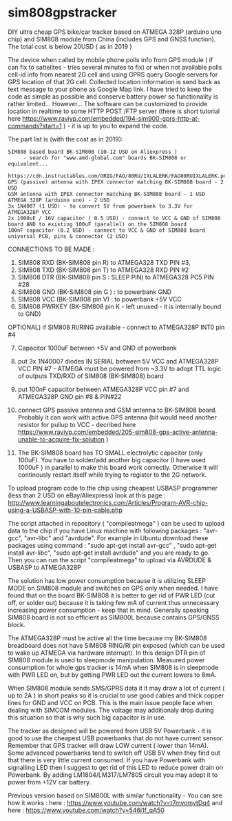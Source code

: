 # sim808gpstracker
DIY ultra cheap GPS bike/car tracker based on  ATMEGA 328P (arduino uno chip) and SIM808 module from China (includes GPS and GNSS function). The total cost is below 20USD ( as in 2019 )

The device when called by mobile phone polls info from GPS module ( if can fix to sattelites - tries several minutes to fix) or when not available polls cell-id info from nearest 2G cell and  using GPRS  query Google servers for GPS location of that 2G cell. Collected location information is send back as text message to your phone as Google Map link. I have tried to keep the code as simple as possible and conserve battery power so functionality is rather limited... However...
The software can be customized to provide location in realtime to some HTTP POST /FTP server (there is short tutorial here https://www.raviyp.com/embedded/194-sim900-gprs-http-at-commands?start=1 ) - it is up to you to expand the code. 

The part list is (with the cost as in 2019):

    SIM808 based board BK-SIM808 (10-12 USD on Aliexpress )
         - search for "www.amd-global.com" boards BK-SIM808 or equivalent...
             https://cdn.instructables.com/ORIG/FAO/80RU/IXLALERK/FAO80RUIXLALERK.pdf)
    GPS (passive) antenna with IPEX connector matching BK-SIM808 board - 2 USD
    GSM antenna with IPEX connector matching BK-SIM808 board - 1 USD
    ATMEGA 328P (arduino uno) - 2 USD
    3x 1N4007 (1 USD) - to convert 5V from powerbank to 3.3V for ATMEGA328P VCC
    2x 1000uF / 16V capacitor ( 0.5 USD) - connect to VCC & GND of SIM808 board AND to existing 100uF (parallel) on the SIM808 board
    100nF capacitor (0.2 USD) - connect to VCC & GND of SIM808 board
    universal PCB, pins & connector (2 USD)

CONNECTIONS TO BE MADE :

1) SIM808 RXD (BK-SIM808 pin R) to ATMEGA328 TXD PIN #3,
2) SIM808 TXD (BK-SIM808 pin T) to ATMEGA328 RXD PIN #2
3) SIM808 DTR (BK-SIM808 pin S : SLEEP PIN) to ATMEGA328 PC5 PIN #28
4) SIM808 GND (BK-SIM808 pin G ) : to powerbank GND 
5) SIM808 VCC (BK-SIM808 pin V)  : to powerbank +5V VCC
6) SIM808 PWRKEY (BK-SIM808 pin K - left unused - it is internally bound to GND)

OPTIONAL) if SIM808 RI/RING available - connect to ATMEGA328P INT0 pin #4 

7) Capacitor 1000uF between +5V and GND of powerbank 

8) put 3x 1N40007 diodes IN SERIAL between 5V VCC and ATMEGA328P VCC PIN #7 - ATMEGA must be powered from ~3.3V to adopt TTL logic of outputs TXD/RXD of SIM808 (BK-SIM808) board

9) put 100nF capacitor between ATMEGA328P VCC pin #7 and ATMEGA328P GND pin #8 & PIN#22

10) connect GPS passive antenna and GSM antenna to BK-SIM808 board. Probably it can work with active GPS antenna (bit would need another resistor for pullup to VCC - decribed here https://www.raviyp.com/embedded/205-sim808-gps-active-antenna-unable-to-acquire-fix-solution )

11) The BK-SIM808 board has TO SMALL electrolytic capacitor (only 100uF). You have to solder/add another big capacitor (I have used 1000uF ) in parallel to make this board work correctly. Otherwise it will continously restart itself while trying to register to the 2G network.

To upload program code to the chip using cheapest USBASP programmer (less than 2 USD on eBay/Aliexpress) 
look at this page : http://www.learningaboutelectronics.com/Articles/Program-AVR-chip-using-a-USBASP-with-10-pin-cable.php

The script attached in repository ( "compileatmega" ) can be used to upload data to the chip if you have Linux machine with following packages : "avr-gcc", "avr-libc" and "avrdude". For example in Ubuntu download these packages using command : "sudo apt-get install avr-gcc" , "sudo apt-get install avr-libc",  "sudo apt-get install avrdude"  and you are ready to go. Then you can run the script "compileatmega" to upload via AVRDUDE & USBASP to ATMEGA328P

The solution has low power consumption because it is utilizing SLEEP MODE on SIM808 module and switches on GPS only when needed.
I have found that on the board BK-SIM808 it is better to get rid of PWR LED (cut off, or solder out)  because it is taking few mA of current thus unnecessary increasing power consumption - keep that in mind. Generally speaking SIM808 board is not so efficient as SIM800L because contains GPS/GNSS block.

The ATMEGA328P must be active all the time because my BK-SIM808 breadboard does not have SIM808 RING/RI pin exposed (which can be used to wake up ATMEGA via hardware interrupt). In this design DTR pin of SIM808 module is used to sleepmode manipulation. 
Measured power consumption for whole gps tracker is 14mA when SIM808 is in sleepmode with PWR LED on, but by getting PWR LED out the current lowers to 8mA.

When SIM808 module sends SMS/GPRS data it it may draw a lot of current ( up to 2A ) in short peaks so it is crucial to use good cables and thick copper lines for GND and VCC on PCB. This is the main issue people face when dealing with SIMCOM modules. The voltage may additionaly drop during this situation so that is why such big capacitor is in use. 

The tracker as designed will  be powered  from USB 5V Powerbank - it is good to use the cheapest USB powerbanks that do not have current sensor. Remember that GPS tracker will draw LOW current ( lower than 14mA). Some advanced powerbanks tend to switch off USB 5V when they find out that there is very little current consumed. If you have Powerbank with signalling LED then I suggest to get rid of this LED to reduce power drain on Powerbank.
By adding LM1804/LM317/LM7805 circuit you may adopt it to power from +12V car battery.

Previous version based on SIM800L with similar functionality -
You can see how it works : here : https://www.youtube.com/watch?v=t7mvomytDq4 and here : https://www.youtube.com/watch?v=546j1f_qA50

